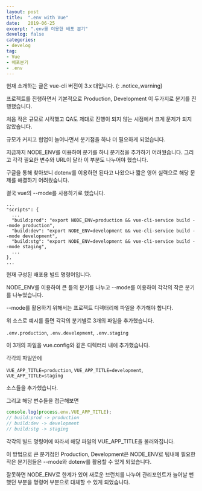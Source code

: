 ```yaml
---
layout: post
title:  ".env with Vue"
date:   2019-06-25
excerpt: ".env를 이용한 배포 분기"
develog: false
categories:
- develog
tag:
- Vue
- 배포분기
- .env
---
```


현재 소개하는 글은 vue-cli 버전이 3.x 대입니다. 
{: .notice_warning}

프로젝트를 진행하면서 기본적으로 Production, Development 이 두가지로 분기를 진행했습니다.

처음 작은 규모로 시작했고 QA도 제대로 진행이 되지 않는 시점에서 크게 문제가 되지 않았습니다.

규모가 커지고 협업이 늘어나면서 분기점을 하나 더 필요하게 되었습니다.

지금까지 NODE_ENV를 이용하여 분기를 하니 분기점을 추가하기 어려웠습니다. 그리고 각각 필요한 변수와 URL이 달라 이 부분도 나누어야 했습니다.

구글을 통해 찾아보니 dotenv를 이용하면 된다고 나왔으나 짧은 영어 실력으로 해당 문제를 해결하기 어려웠습니다.

결국 vue의 --mode를 사용하기로 했습니다.

```
...
"scripts": {
  ...
  "build:prod": "export NODE_ENV=production && vue-cli-service build --mode production",
  "build:dev": "export NODE_ENV=development && vue-cli-service build --mode development",
  "build:stg": "export NODE_ENV=development && vue-cli-service build --mode staging",
  ...
},
...
``` 

현재 구성된 배포용 빌드 명령어입니다.

NODE_ENV를 이용하여 큰 틀의 분기를 나누고 --mode를 이용하여 각각의 작은 분기를 나누었습니다.

--mode를 활용하기 위해서는 프로젝트 디렉터리에 파일을 추가해야 합니다.

위 소스로 예시를 들면 각각의 분기별로 3개의 파일을 추가했습니다.

`.env.production`, `.env.development`, `.env.staging`

이 3개의 파일을 vue.config와 같은 디렉터리 내에 추가했습니다.

각각의 파일안에

`VUE_APP_TITLE=production`, `VUE_APP_TITLE=development`, `VUE_APP_TITLE=staging`

소스들을 추가했습니다.

그리고 해당 변수들을 접근해보면

```javascript
console.log(process.env.VUE_APP_TITLE);
// build:prod -> production
// build:dev -> development
// build:stg -> staging
```

각각의 빌드 명령어에 따라서 해당 파일의 VUE_APP_TITLE을 불러와집니다.

이 방법으로 큰 분기점인 Production, Development은 NODE_ENV로 팀내에 필요한 작은 분기점들은 --mode와 dotenv를 활용할 수 있게 되었습니다.

잘못하면 NODE_ENV로 한계가 있어 새로운 브런치를 나누어 관리포인트가 늘어날 뻔했던 부분을 명령어 부분으로 대체할 수 있게 되었습니다.  
